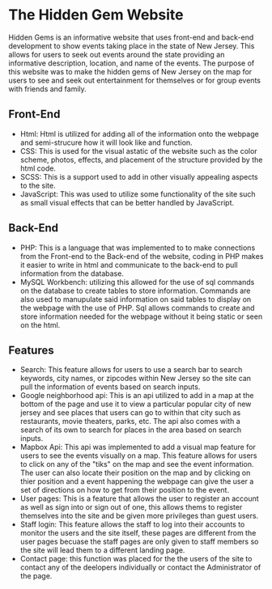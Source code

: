 # The Hidden Gem Website

Hidden Gems is an informative website that uses front-end and back-end development to show events taking place in the state of New Jersey.
This allows for users to seek out events around the state providing an informative description, location, and name of the events. The purpose of this website was to 
make the hidden gems of New Jersey on the map for users to see and seek out entertainment for themselves or for group events with friends and family. 

## Front-End
- Html: Html is utilized for adding all of the information onto the webpage and semi-strucure how it will look like and function.
- CSS: This is used for the visual astatic of the website such as the color scheme, photos, effects, and placement of the structure provided by the html code.
- SCSS: This is a support used to add in other visually appealing aspects to the site.
- JavaScript: This was used to utilize some functionality of the site such as small visual effects that can be better handled by JavaScript. 

## Back-End
- PHP: This is a language that was implemented to to make connections from the Front-end to the Back-end of the website, coding in PHP makes it easier to write in html and communicate to the back-end to pull information from the database.
- MySQL Workbench: utilizing this allowed for the use of sql commands on the database to create tables to store information. Commands are also used to manupulate said information on said tables to display on the webpage with the use of PHP. Sql allows commands to create and store information needed for the webpage without it being static or seen on the html.

## Features
- Search: This feature allows for users to use a search bar to search keywords, city names, or zipcodes within New Jersey so the site can pull the information of events based on search inputs.
- Google neighborhood api: This is an api utilized to add in a map at the bottom of the page and use it to view a particular popular city of new jersey and see places that users can go to within that city such as restaurants, movie theaters, parks, etc. The api also comes with a search of its own to search for places in the area based on search inputs.
- Mapbox Api: This api was implemented to add a visual map feature for users to see the events visually on a map. This feature allows for users to click on any of the "tiks" on the map and see the event information. The user can also locate their position on the map and by clicking on thier position and a event happening the webpage can give the user a set of directions on how to get from their position to the event.
- User pages: This is a feature that allows the user to register an account as well as sign into or sign out of one, this allows thems to register themselves into the site and be given more privileges than guest users.
- Staff login: This feature allows the staff to log into their accounts to monitor the users and the site itself, these pages are different from the user pages becuase the staff pages are only given to staff members so the site will lead them to a different landing page.
- Contact page: this function was placed for the the users of the site to contact any of the deelopers individually or contact the Administrator of the page.
